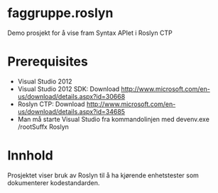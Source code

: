 faggruppe.roslyn
================

Demo prosjekt for å vise fram Syntax APIet i Roslyn CTP

Prerequisites
================
* Visual Studio 2012
* Visual Studio 2012 SDK: Download http://www.microsoft.com/en-us/download/details.aspx?id=30668
* Roslyn CTP: Download http://www.microsoft.com/en-us/download/details.aspx?id=34685
* Man må starte Visual Studio fra kommandolinjen med devenv.exe /rootSuffx Roslyn

Innhold
================
Prosjektet viser bruk av Roslyn til å ha kjørende enhetstester som dokumenterer kodestandarden.

